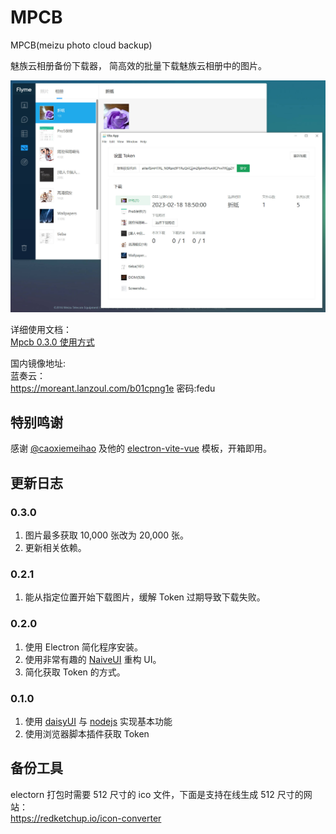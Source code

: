 # MPCB  
MPCB(meizu photo cloud backup)  

魅族云相册备份下载器， 简高效的批量下载魅族云相册中的图片。  

![](.github/preview.jpg)

详细使用文档：  
[Mpcb 0.3.0 使用方式](https://pyumch0w0j.feishu.cn/docx/doxcn3KgDeFOKy5anFiOYmtqexc)

国内镜像地址:  
蓝奏云：  
https://moreant.lanzoul.com/b01cpng1e  密码:fedu  

## 特别鸣谢
感谢 [@caoxiemeihao](https://github.com/caoxiemeihao) 及他的 [electron-vite-vue](https://github.com/electron-vite/electron-vite-vue) 模板，开箱即用。

## 更新日志
### 0.3.0 
1. 图片最多获取 10,000 张改为 20,000 张。
2. 更新相关依赖。

### 0.2.1
1. 能从指定位置开始下载图片，缓解 Token 过期导致下载失败。

### 0.2.0
1. 使用 Electron 简化程序安装。
2. 使用非常有趣的 [NaiveUI](https://www.naiveui.com/zh-CN/os-theme) 重构 UI。
3. 简化获取 Token 的方式。

### 0.1.0
1. 使用 [daisyUI](https://daisyui.com/) 与 [nodejs](https://nodejs.org/zh-cn/) 实现基本功能
2. 使用浏览器脚本插件获取 Token


## 备份工具
electorn 打包时需要 512 尺寸的 ico 文件，下面是支持在线生成 512 尺寸的网站：  
https://redketchup.io/icon-converter
